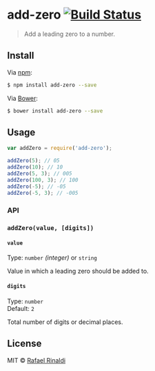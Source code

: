 # add-zero [![Build Status](https://semaphoreci.com/api/v1/projects/f2401791-7ad2-4e03-907e-6fa543063669/565398/badge.svg)](https://semaphoreci.com/rafaelrinaldi/add-zero)

> Add a leading zero to a number.

## Install

Via [npm](http://npmjs.com):

```sh
$ npm install add-zero --save
```

Via [Bower](http://bower.io):

```sh
$ bower install add-zero --save
```

## Usage

```javascript
var addZero = require('add-zero');

addZero(5); // 05
addZero(10); // 10
addZero(5, 3); // 005
addZero(100, 3); // 100
addZero(-5); // -05
addZero(-5, 3); // -005
```

### API

### `addZero(value, [digits])`

#### `value`

Type: `number` _(integer)_ or `string`  

Value in which a leading zero should be added to.

#### `digits`

Type: `number`  
Default: `2`  

Total number of digits or decimal places.

## License

MIT © [Rafael Rinaldi](http://rinaldi.io)
